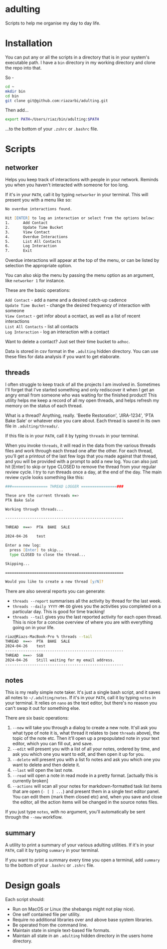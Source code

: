 # adulting

Scripts to help me organise my day to day life.

# Installation

You can put any or all the scripts in a directory that is in your system's executable path. I have a `bin` directory in my working directory and clone the repo into that. 

So - 

```zsh
cd ~
mkdir bin
cd bin
git clone git@github.com:riazarbi/adulting.git
```

Then add...

```zsh
export PATH=/Users/riaz/bin/adulting:$PATH
```

...to the bottom of your `.zshrc` or `.bashrc` file.

# Scripts

## networker

Helps you keep track of interactions with people in your network. Reminds you when you haven't interacted with someone for too long.  

If it's in your `PATH`, call it by typing `networker` in your terminal. This will present you with a menu like so:

```zsh
No overdue interactions found.

Hit [ENTER] to log an interaction or select from the options below:
1.      Add Contact
2.      Update Time Bucket
3.      View Contact
4.      Overdue Interactions
5.      List All Contacts
6.      Log Interaction
7.      Exit
```

Overdue interactions will appear at the top of the menu, or can be listed by selection the appropriate option. 

You can also skip the menu by passing the menu option as an argument, like `networker 1` for instance.

These are the basic operations:

`Add Contact` - add a name and a desired catch-up cadence  
`Update Time Bucket` - change the desired frequency of interaction with someone  
`View Contact` - get infor about a ocntact, as well as a list of recent interactions  
`List All Contacts` - list all contacts  
`Log Interaction` - log an interaction with a contact  

Want to delete a contact? Just set their time bucket to `adhoc`.

Data is stored in csv format in the `.adulting` hidden directory. You can use these files for data analysis if you want to get elaborate.


## threads

I often struggle to keep track of all the projects I am involved in. Sometimes I'll forget that I've started something and only rediscover it when I get an angry email from someone who was waiting for the finished product! This utility helps me keep a record of all my open threads, and helps refresh my memory on the status of each thread. 

What is a thread? Anything, really. 'Beetle Restoration', 'JIRA-1234', 'PTA Bake Sale' or whatever else you care about. Each thread is saved in its own file in `.adulting/threads/`. 

If this file is in your `PATH`, call it by typing `threads` in your terminal.

When you invoke `threads`, it will read in the data from the various threads files and work through each thread one after the other. For each thread, you'll get a printout of the last few logs that you made against that thread, and you will be provided with a prompt to add a new log. You can also just hit [Enter] to skip or type CLOSED to remove the thread from your regular review cycle. I try to run threads once a day, at the end of the day. The main review cycle looks something like this:

```zsh
###================ THREAD LOGGER ================###

These are the current threads ==>
PTA Bake Sale

Working through threads...

-----------------------------------------------------

THREAD  ===>  PTA  BAKE  SALE

2024-04-26    test

Enter a new log:
  press [Enter] to skip...
  type CLOSED to close the thread...

Skipping...

=====================================================

Would you like to create a new thread [y/N]? 
```

There are also several reports you can generate:

- `threads --report` summarises all the activity by thread for the last week.  
- `threads --daily YYYY-MM-DD` gives you the activities you completed on a particular day. This is good for time tracking!
- `threads --tail` gives you the last reported activity for each open thread. This is nice for a concise overview of where you are with everything going on in your life.

```zsh
riaz@Riazs-MacBook-Pro % threads --tail
THREAD  ===>  PTA  BAKE  SALE
2024-04-26    test
-----------------------------------------------------
THREAD  ===>  SGB
2024-04-26    Still waiting for my email address.
-----------------------------------------------------
```

## notes

This is my really simple note taker. It's just a single bash script, and it saves all notes to `~/.adulting/notes`. If it's in your `PATH`, call it by typing `notes` in your terminal. It relies on `nano` as the text editor, but there's no reason you can't swap it out for something else. 

There are six basic operations:

1. `--new` will take you through a dialog to create a new note. It'sll ask you what type of note it is, what thread it relates to (see `threads` above), the topic of the note etc. Then it'll open up a prepopulated note in your text editor, which you can fill out, and save. 
2. `--edit` will present you with a list of all your notes, ordered by time, and ask you which one you want to edit, and then open it up for you.
3. `--delete` will present you with a list fo notes and ask you which one you want to delete and then delete it.
4. `--last` will open the last note.
5. `--read` will open a note in read mode in a pretty format. [actually this is currently broken]
6. `--actions` will scan all your notes for markdown-formatted task list items that are open (`- [ ] ...`) and present them in a single text editor panel. You can edit them (mark them closed etc) and, when you save and close the editor, all the action items will be changed in the source notes files.

If you just type `notes`, with no argument, you'll automatically be sent through the `--new` workflow.

## summary

A utility to print a summary of your various adulting utilities. If it's in your `PATH`, call it by typing `summary` in your terminal.

If you want to print a summary every time you open a terminal, add `summary` to the bottom of your `.bashrc` or `.zshrc` file.


# Design goals

Each script should:

- Run on MacOS or Linux (the shebangs might not play nice).  
- One self contained file per utility.  
- Require no additional libraries over and above base system libraries.  
- Be operated from the command line.
- Maintain state in simple text-based file formats.
- Maintain all state in an `.adulting` hidden directory in the users home directory.